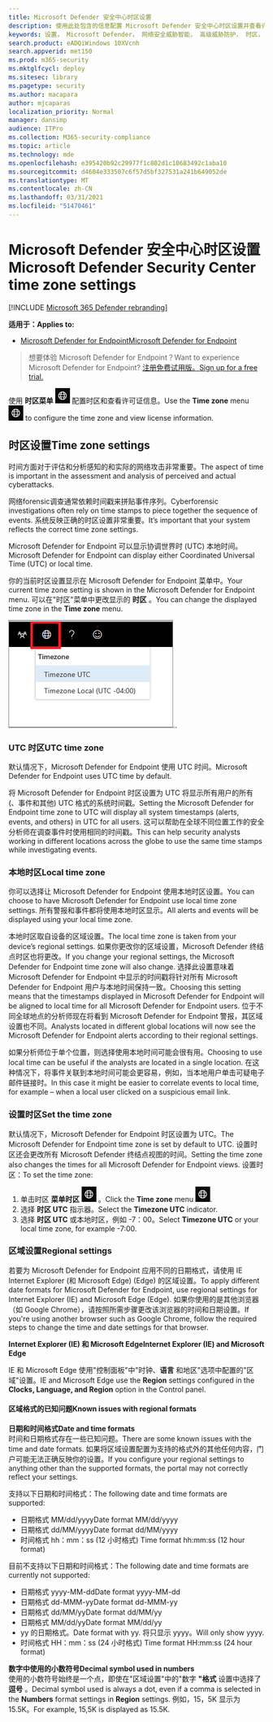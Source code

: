 ```yaml
---
title: Microsoft Defender 安全中心时区设置
description: 使用此处包含的信息配置 Microsoft Defender 安全中心时区设置并查看许可证信息。
keywords: 设置， Microsoft Defender， 网络安全威胁智能， 高级威胁防护， 时区， utc， 本地时间， 许可证
search.product: eADQiWindows 10XVcnh
search.appverid: met150
ms.prod: m365-security
ms.mktglfcycl: deploy
ms.sitesec: library
ms.pagetype: security
ms.author: macapara
author: mjcaparas
localization_priority: Normal
manager: dansimp
audience: ITPro
ms.collection: M365-security-compliance
ms.topic: article
ms.technology: mde
ms.openlocfilehash: e395420b92c29977f1c802d1c10683492c1aba10
ms.sourcegitcommit: d4604e333507c6f57d5bf327531a241b649052de
ms.translationtype: MT
ms.contentlocale: zh-CN
ms.lasthandoff: 03/31/2021
ms.locfileid: "51470461"
---
```

# <a name="microsoft-defender-security-center-time-zone-settings"></a><span data-ttu-id="012c3-104">Microsoft Defender 安全中心时区设置</span><span class="sxs-lookup"><span data-stu-id="012c3-104">Microsoft Defender Security Center time zone settings</span></span>

[!INCLUDE [Microsoft 365 Defender rebranding](../../includes/microsoft-defender.md)]

<span data-ttu-id="012c3-105">**适用于：**</span><span class="sxs-lookup"><span data-stu-id="012c3-105">**Applies to:**</span></span>
- [<span data-ttu-id="012c3-106">Microsoft Defender for Endpoint</span><span class="sxs-lookup"><span data-stu-id="012c3-106">Microsoft Defender for Endpoint</span></span>](https://go.microsoft.com/fwlink/p/?linkid=2154037)


><span data-ttu-id="012c3-107">想要体验 Microsoft Defender for Endpoint？</span><span class="sxs-lookup"><span data-stu-id="012c3-107">Want to experience Microsoft Defender for Endpoint?</span></span> [<span data-ttu-id="012c3-108">注册免费试用版。</span><span class="sxs-lookup"><span data-stu-id="012c3-108">Sign up for a free trial.</span></span>](https://www.microsoft.com/microsoft-365/windows/microsoft-defender-atp?ocid=docs-wdatp-settings-abovefoldlink)

<span data-ttu-id="012c3-109">使用 **时区菜单** ![ 时区设置图标 1 ](images/atp-time-zone.png) 配置时区和查看许可证信息。</span><span class="sxs-lookup"><span data-stu-id="012c3-109">Use the **Time zone** menu ![Time zone settings icon1](images/atp-time-zone.png) to configure the time zone and view license information.</span></span>

## <a name="time-zone-settings"></a><span data-ttu-id="012c3-110">时区设置</span><span class="sxs-lookup"><span data-stu-id="012c3-110">Time zone settings</span></span>
<span data-ttu-id="012c3-111">时间方面对于评估和分析感知的和实际的网络攻击非常重要。</span><span class="sxs-lookup"><span data-stu-id="012c3-111">The aspect of time is important in the assessment and analysis of perceived and actual cyberattacks.</span></span>

<span data-ttu-id="012c3-112">网络forensic调查通常依赖时间戳来拼贴事件序列。</span><span class="sxs-lookup"><span data-stu-id="012c3-112">Cyberforensic investigations often rely on time stamps to piece together the sequence of events.</span></span> <span data-ttu-id="012c3-113">系统反映正确的时区设置非常重要。</span><span class="sxs-lookup"><span data-stu-id="012c3-113">It’s important that your system reflects the correct time zone settings.</span></span>

<span data-ttu-id="012c3-114">Microsoft Defender for Endpoint 可以显示协调世界时 (UTC) 本地时间。</span><span class="sxs-lookup"><span data-stu-id="012c3-114">Microsoft Defender for Endpoint can display either Coordinated Universal Time (UTC) or local time.</span></span>

<span data-ttu-id="012c3-115">你的当前时区设置显示在 Microsoft Defender for Endpoint 菜单中。</span><span class="sxs-lookup"><span data-stu-id="012c3-115">Your current time zone setting is shown in the Microsoft Defender for Endpoint menu.</span></span> <span data-ttu-id="012c3-116">可以在"时区"菜单中更改显示的 **时区** 。</span><span class="sxs-lookup"><span data-stu-id="012c3-116">You can change the displayed time zone in the **Time zone** menu.</span></span>

![时区设置图标 2](images/atp-time-zone-menu.png)<span data-ttu-id="012c3-118">.</span><span class="sxs-lookup"><span data-stu-id="012c3-118">.</span></span>

### <a name="utc-time-zone"></a><span data-ttu-id="012c3-119">UTC 时区</span><span class="sxs-lookup"><span data-stu-id="012c3-119">UTC time zone</span></span>
<span data-ttu-id="012c3-120">默认情况下，Microsoft Defender for Endpoint 使用 UTC 时间。</span><span class="sxs-lookup"><span data-stu-id="012c3-120">Microsoft Defender for Endpoint uses UTC time by default.</span></span>

<span data-ttu-id="012c3-121">将 Microsoft Defender for Endpoint 时区设置为 UTC 将显示所有用户的所有 (、事件和其他) UTC 格式的系统时间戳。</span><span class="sxs-lookup"><span data-stu-id="012c3-121">Setting the Microsoft Defender for Endpoint time zone to UTC will display all system timestamps (alerts, events, and others) in UTC for all users.</span></span> <span data-ttu-id="012c3-122">这可以帮助在全球不同位置工作的安全分析师在调查事件时使用相同的时间戳。</span><span class="sxs-lookup"><span data-stu-id="012c3-122">This can help security analysts working in different locations across the globe to use the same time stamps while investigating events.</span></span>

### <a name="local-time-zone"></a><span data-ttu-id="012c3-123">本地时区</span><span class="sxs-lookup"><span data-stu-id="012c3-123">Local time zone</span></span>
<span data-ttu-id="012c3-124">你可以选择让 Microsoft Defender for Endpoint 使用本地时区设置。</span><span class="sxs-lookup"><span data-stu-id="012c3-124">You can choose to have Microsoft Defender for Endpoint use local time zone settings.</span></span> <span data-ttu-id="012c3-125">所有警报和事件都将使用本地时区显示。</span><span class="sxs-lookup"><span data-stu-id="012c3-125">All alerts and events will be displayed using your local time zone.</span></span>

<span data-ttu-id="012c3-126">本地时区取自设备的区域设置。</span><span class="sxs-lookup"><span data-stu-id="012c3-126">The local time zone is taken from your device’s regional settings.</span></span> <span data-ttu-id="012c3-127">如果你更改你的区域设置，Microsoft Defender 终结点时区也将更改。</span><span class="sxs-lookup"><span data-stu-id="012c3-127">If you change your regional settings, the Microsoft Defender for Endpoint time zone will also change.</span></span> <span data-ttu-id="012c3-128">选择此设置意味着 Microsoft Defender for Endpoint 中显示的时间戳将针对所有 Microsoft Defender for Endpoint 用户与本地时间保持一致。</span><span class="sxs-lookup"><span data-stu-id="012c3-128">Choosing this setting means that the timestamps displayed in Microsoft Defender for Endpoint will be aligned to local time for all Microsoft Defender for Endpoint users.</span></span> <span data-ttu-id="012c3-129">位于不同全球地点的分析师现在将看到 Microsoft Defender for Endpoint 警报，其区域设置也不同。</span><span class="sxs-lookup"><span data-stu-id="012c3-129">Analysts located in different global locations will now see the Microsoft Defender for Endpoint alerts according to their regional settings.</span></span>

<span data-ttu-id="012c3-130">如果分析师位于单个位置，则选择使用本地时间可能会很有用。</span><span class="sxs-lookup"><span data-stu-id="012c3-130">Choosing to use local time can be useful if the analysts are located in a single location.</span></span> <span data-ttu-id="012c3-131">在这种情况下，将事件关联到本地时间可能会更容易，例如，当本地用户单击可疑电子邮件链接时。</span><span class="sxs-lookup"><span data-stu-id="012c3-131">In this case it might be easier to correlate events to local time, for example – when a local user clicked on a suspicious email link.</span></span>

### <a name="set-the-time-zone"></a><span data-ttu-id="012c3-132">设置时区</span><span class="sxs-lookup"><span data-stu-id="012c3-132">Set the time zone</span></span>
<span data-ttu-id="012c3-133">默认情况下，Microsoft Defender for Endpoint 时区设置为 UTC。</span><span class="sxs-lookup"><span data-stu-id="012c3-133">The Microsoft Defender for Endpoint time zone is set by default to UTC.</span></span>
<span data-ttu-id="012c3-134">设置时区还会更改所有 Microsoft Defender 终结点视图的时间。</span><span class="sxs-lookup"><span data-stu-id="012c3-134">Setting the time zone also changes the times for all Microsoft Defender for Endpoint views.</span></span>
<span data-ttu-id="012c3-135">设置时区：</span><span class="sxs-lookup"><span data-stu-id="012c3-135">To set the time zone:</span></span>

1. <span data-ttu-id="012c3-136">单击时区 **菜单时区** ![ 设置图标 3 ](images/atp-time-zone.png) 。</span><span class="sxs-lookup"><span data-stu-id="012c3-136">Click the **Time zone** menu ![Time zone settings icon3](images/atp-time-zone.png).</span></span>
2. <span data-ttu-id="012c3-137">选择 **时区 UTC** 指示器。</span><span class="sxs-lookup"><span data-stu-id="012c3-137">Select the **Timezone UTC** indicator.</span></span>
3. <span data-ttu-id="012c3-138">选择 **时区 UTC** 或本地时区，例如 -7：00。</span><span class="sxs-lookup"><span data-stu-id="012c3-138">Select **Timezone UTC** or your local time zone, for example -7:00.</span></span>

### <a name="regional-settings"></a><span data-ttu-id="012c3-139">区域设置</span><span class="sxs-lookup"><span data-stu-id="012c3-139">Regional settings</span></span>
<span data-ttu-id="012c3-140">若要为 Microsoft Defender for Endpoint 应用不同的日期格式，请使用 IE Internet Explorer (和 Microsoft Edge)  (Edge) 的区域设置。</span><span class="sxs-lookup"><span data-stu-id="012c3-140">To apply different date formats for Microsoft Defender for Endpoint, use regional settings for Internet Explorer (IE) and Microsoft Edge (Edge).</span></span> <span data-ttu-id="012c3-141">如果你使用的是其他浏览器（如 Google Chrome），请按照所需步骤更改该浏览器的时间和日期设置。</span><span class="sxs-lookup"><span data-stu-id="012c3-141">If you're using another browser such as Google Chrome, follow the required steps to change the time and date settings for that browser.</span></span> 


<span data-ttu-id="012c3-142">**Internet Explorer (IE) 和 Microsoft Edge**</span><span class="sxs-lookup"><span data-stu-id="012c3-142">**Internet Explorer (IE) and Microsoft Edge**</span></span>

<span data-ttu-id="012c3-143">IE 和 Microsoft  Edge 使用"控制面板"中"时钟、**语言** 和地区"选项中配置的"区域"设置。</span><span class="sxs-lookup"><span data-stu-id="012c3-143">IE and Microsoft Edge use the **Region** settings configured in the **Clocks, Language, and Region** option in the Control panel.</span></span> 


#### <a name="known-issues-with-regional-formats"></a><span data-ttu-id="012c3-144">区域格式的已知问题</span><span class="sxs-lookup"><span data-stu-id="012c3-144">Known issues with regional formats</span></span>

<span data-ttu-id="012c3-145">**日期和时间格式**</span><span class="sxs-lookup"><span data-stu-id="012c3-145">**Date and time formats**</span></span><br>
<span data-ttu-id="012c3-146">时间和日期格式存在一些已知问题。</span><span class="sxs-lookup"><span data-stu-id="012c3-146">There are some known issues with the time and date formats.</span></span> <span data-ttu-id="012c3-147">如果将区域设置配置为支持的格式外的其他任何内容，门户可能无法正确反映你的设置。</span><span class="sxs-lookup"><span data-stu-id="012c3-147">If you configure your regional settings to anything other than the supported formats, the portal may not correctly reflect your settings.</span></span>

<span data-ttu-id="012c3-148">支持以下日期和时间格式：</span><span class="sxs-lookup"><span data-stu-id="012c3-148">The following date and time formats are supported:</span></span>
- <span data-ttu-id="012c3-149">日期格式 MM/dd/yyyy</span><span class="sxs-lookup"><span data-stu-id="012c3-149">Date format MM/dd/yyyy</span></span>
- <span data-ttu-id="012c3-150">日期格式 dd/MM/yyyy</span><span class="sxs-lookup"><span data-stu-id="012c3-150">Date format dd/MM/yyyy</span></span>
- <span data-ttu-id="012c3-151">时间格式 hh：mm：ss (12 小时格式) </span><span class="sxs-lookup"><span data-stu-id="012c3-151">Time format hh:mm:ss (12 hour format)</span></span>

<span data-ttu-id="012c3-152">目前不支持以下日期和时间格式：</span><span class="sxs-lookup"><span data-stu-id="012c3-152">The following date and time formats are currently not supported:</span></span>
- <span data-ttu-id="012c3-153">日期格式 yyyy-MM-dd</span><span class="sxs-lookup"><span data-stu-id="012c3-153">Date format yyyy-MM-dd</span></span>
- <span data-ttu-id="012c3-154">日期格式 dd-MMM-yy</span><span class="sxs-lookup"><span data-stu-id="012c3-154">Date format dd-MMM-yy</span></span>
- <span data-ttu-id="012c3-155">日期格式 dd/MM/yy</span><span class="sxs-lookup"><span data-stu-id="012c3-155">Date format dd/MM/yy</span></span>
- <span data-ttu-id="012c3-156">日期格式 MM/dd/yy</span><span class="sxs-lookup"><span data-stu-id="012c3-156">Date format MM/dd/yy</span></span>
- <span data-ttu-id="012c3-157">yy 的日期格式。</span><span class="sxs-lookup"><span data-stu-id="012c3-157">Date format with yy.</span></span> <span data-ttu-id="012c3-158">将只显示 yyyy。</span><span class="sxs-lookup"><span data-stu-id="012c3-158">Will only show yyyy.</span></span>
- <span data-ttu-id="012c3-159">时间格式 HH：mm：ss (24 小时格式) </span><span class="sxs-lookup"><span data-stu-id="012c3-159">Time format HH:mm:ss (24 hour format)</span></span>

<span data-ttu-id="012c3-160">**数字中使用的小数符号**</span><span class="sxs-lookup"><span data-stu-id="012c3-160">**Decimal symbol used in numbers**</span></span><br>
<span data-ttu-id="012c3-161">使用的小数符号始终是一个点，即使在"区域设置"中的"数字 **"格式** 设置中选择了 **逗号** 。</span><span class="sxs-lookup"><span data-stu-id="012c3-161">Decimal symbol used is always a dot, even if a comma is selected in  the **Numbers** format settings in **Region** settings.</span></span> <span data-ttu-id="012c3-162">例如，15，5K 显示为 15.5K。</span><span class="sxs-lookup"><span data-stu-id="012c3-162">For example, 15,5K is displayed as 15.5K.</span></span>


